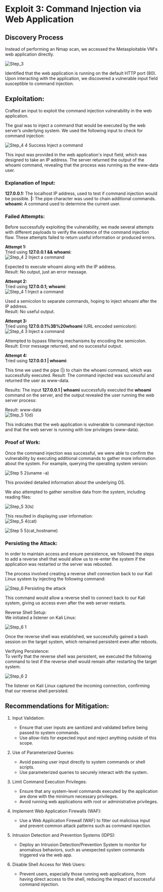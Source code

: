 # Exploit 3: Command Injection via Web Application

## Discovery Process
Instead of performing an Nmap scan, we accessed the Metasploitable VM's web application directly.

![Step_3](https://github.com/user-attachments/assets/1d42a97a-4f49-4a4e-b7cf-db016143b6b3)

Identified that the web application is running on the default HTTP port (80). Upon interacting with the application, we discovered a vulnerable input field susceptible to command injection.

## Exploitation:
Crafted an input to exploit the command injection vulnerability in the web application.

The goal was to inject a command that would be executed by the web server’s underlying system. We used the following input to check for command injection:

![Step_4 4 Success Inject a command](https://github.com/user-attachments/assets/6ec22645-f475-403c-9c1c-0b8a269c2e65)

This input was provided in the web application's input field, which was designed to take an IP address. The server returned the output of the whoami command, revealing that the process was running as the www-data user.

### Explanation of Input:
__127.0.0.1:__ The localhost IP address, used to test if command injection would be possible.
__|:__ The pipe character was used to chain additional commands.
__whoami:__ A command used to determine the current user.

### Failed Attempts:
Before successfully exploiting the vulnerability, we made several attempts with different payloads to verify the existence of the command injection flaw. These attempts failed to return useful information or produced errors.

__Attempt 1:__                                                                                        
Tried using __127.0.0.1 && whoami__:                                                                  
![Step_4 2 Inject a command](https://github.com/user-attachments/assets/650ed94c-b44c-4ef6-9d79-478945909d94)

Expected to execute whoami along with the IP address.                                                 
Result: No output, just an error message.                                                 

__Attempt 2:__                                                                                        
Tried using __127.0.0.1; whoami__:                                                                    
![Step_4 1 Inject a command](https://github.com/user-attachments/assets/7e5a1932-fe43-4229-a7ba-6d19b7145197)

Used a semicolon to separate commands, hoping to inject whoami after the IP address.                                                 
Result: No useful output.                                                 

__Attempt 3:__                                                                                        
Tried using __127.0.0.1%3B%20whoami__ (URL encoded semicolon):                                        
![Step_4 3 Inject a command](https://github.com/user-attachments/assets/8fb810c5-c1ef-4d5d-85bf-658e1a85cd88)

Attempted to bypass filtering mechanisms by encoding the semicolon.                                                 
Result: Error message returned, and no successful output.                                                 

__Attempt 4:__                                                                                        
Tried using __127.0.0.1 | whoami__:                                                                   

This time we used the pipe (|) to chain the whoami command, which was successfully executed.
Result: The command injected was successful and returned the user as www-data.

Results:
The input **127.0.0.1 | whoami** successfully executed the **whoami** command on the server, and the output revealed the user running the web server process:                                                               

Result: www-data                                                               
![Step_5 1(id)](https://github.com/user-attachments/assets/79b3ff7a-dad9-44f7-b7cc-a299857d0d78)

This indicates that the web application is vulnerable to command injection and that the web server is running with low privileges (www-data).                                                               

### Proof of Work:                                                               
Once the command injection was successful, we were able to confirm the vulnerability by executing additional commands to gather more information about the system. For example, querying the operating system version:

![Step 5 2(uname -a)](https://github.com/user-attachments/assets/685a4cc6-0895-4853-8dda-2cf481704996)

This provided detailed information about the underlying OS.                            


We also attempted to gather sensitive data from the system, including reading files:          

![Step_5 3(ls)](https://github.com/user-attachments/assets/110085cf-353a-4cad-83a6-d5b6be92ca68)

This resulted in displaying user information:                                          
![Step_5 4(cat)](https://github.com/user-attachments/assets/ecc16703-2b41-439d-8dbb-02f1a21bdbaf)

![Step 5 5(cat_hostname)](https://github.com/user-attachments/assets/d6279888-fc6c-4bcb-a644-3c19848f37f3)

### Persisting the Attack:                                                                        
In order to maintain access and ensure persistence, we followed the steps to add a reverse shell that would allow us to re-enter the system if the application was restarted or the server was rebooted.

The process involved creating a reverse shell connection back to our Kali Linux system by injecting the following command:

![Step_6 Persisting the attack](https://github.com/user-attachments/assets/823082ab-53d6-44e1-8272-f981ae5a237e)

This command would allow a reverse shell to connect back to our Kali system, giving us access even after the web server restarts.

Reverse Shell Setup:                                                                                
We initiated a listener on Kali Linux:                                                      

![Step_6 1](https://github.com/user-attachments/assets/24fb9503-09dd-4820-81de-de64cb15d15d)

Once the reverse shell was established, we successfully gained a bash session on the target system, which remained persistent even after reboots.


Verifying Persistence:                                                                      
To verify that the reverse shell was persistent, we executed the following command to test if the reverse shell would remain after restarting the target system.

![Step_6 2](https://github.com/user-attachments/assets/c7688a7b-7b51-485c-b72b-5be4650441a6)

The listener on Kali Linux captured the incoming connection, confirming that our reverse shell persisted.

## **Recommendations for Mitigation:**

1. Input Validation:                                                          
    - Ensure that user inputs are sanitized and validated before being passed to system commands.            
    - Use allow-lists for expected input and reject anything outside of this scope.                        

2. Use of Parameterized Queries:                                                        
    - Avoid passing user input directly to system commands or shell scripts.                  
    - Use parameterized queries to securely interact with the system.                        

3. Limit Command Execution Privileges:                                            
    - Ensure that any system-level commands executed by the application are done with the minimum necessary privileges.
    - Avoid running web applications with root or administrative privileges.

4. Implement Web Application Firewalls (WAF):
    - Use a Web Application Firewall (WAF) to filter out malicious input and prevent common attack patterns such as command       injection.

5. Intrusion Detection and Prevention Systems (IDPS):
    - Deploy an Intrusion Detection/Prevention System to monitor for anomalous behaviors, such as unexpected system               commands triggered via the web app.

6. Disable Shell Access for Web Users:
    - Prevent users, especially those running web applications, from having direct access to the shell, reducing the impact       of successful command injection.
